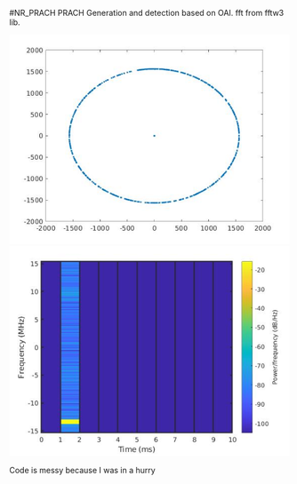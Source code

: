 #NR_PRACH
PRACH Generation and detection
based on OAI.
fft from fftw3 lib.

![alt text](https://github.com/kruffka/NR_PRACH/blob/main/constellation.jpg?raw=true)
![alt text](https://github.com/kruffka/NR_PRACH/blob/main/Spectrogram.jpg?raw=true)

Code is messy because I was in a hurry
